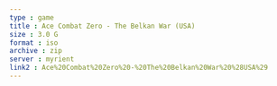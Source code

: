 ```yaml
---
type : game
title : Ace Combat Zero - The Belkan War (USA)
size : 3.0 G
format : iso
archive : zip
server : myrient
link2 : Ace%20Combat%20Zero%20-%20The%20Belkan%20War%20%28USA%29
---
```

